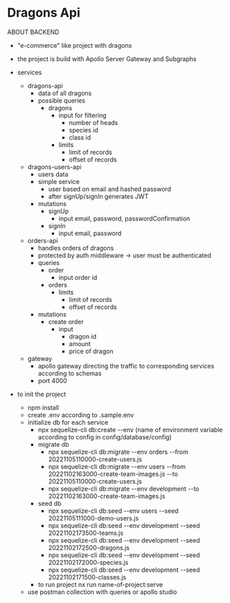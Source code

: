# Dragons Api

ABOUT BACKEND

- "e-commerce" like project with dragons
- the project is build with Apollo Server Gateway and Subgraphs
- services

  - dragons-api
    - data of all dragons
    - possible queries
      - dragons
        - input for filtering
          - number of heads
          - species id
          - class id
        - limits
          - limit of records
          - offset of records
  - dragons-users-api
    - users data
    - simple service
      - user based on email and hashed password
      - after signUp/signIn generates JWT
    - mutations
      - signUp
        - input email, password, passwordConfirmation
      - signIn
        - input email, password
  - orders-api
    - handles orders of dragons
    - protected by auth middleware -> user must be authenticated
    - queries
      - order
        - input order id
      - orders
        - limits
          - limit of records
          - offset of records
    - mutations
      - create order
        - input
          - dragon id
          - amount
          - price of dragon
  - gateway
    - apollo gateway directing the traffic to corresponding services according to schemas
    - port 4000

- to init the project
  - npm install
  - create .env according to .sample.env
  - initialize db for each service
    - npx sequelize-cli db:create --env (name of environment variable according to config in
      config/database/config)
    - migrate db
      - npx sequelize-cli db:migrate --env orders --from 20221105110000-create-users.js
      - npx sequelize-cli db:migrate --env users --from 20221102163000-create-team-images.js
        --to 20221105110000-create-users.js
      - npx sequelize-cli db:migrate --env development --to 20221102163000-create-team-images.js
    - seed db
      - npx sequelize-cli db:seed --env users --seed 20221105111000-demo-users.js
      - npx sequelize-cli db:seed --env development --seed 20221102173500-teams.js
      - npx sequelize-cli db:seed --env development --seed 20221102172500-dragons.js
      - npx sequelize-cli db:seed --env development --seed 20221102172000-species.js
      - npx sequelize-cli db:seed --env development --seed 20221102171500-classes.js
    - to run project nx run name-of-project:serve
  - use postman collection with queries or apollo studio
